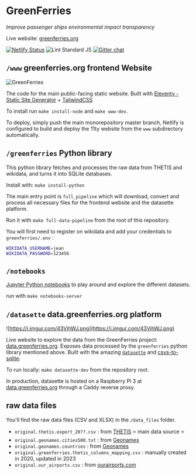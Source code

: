 # GreenFerries

*Improve passenger ships environmental impact transparency*

Live website: [greenferries.org](https://www.greenferries.org)

[![Netlify Status](https://api.netlify.com/api/v1/badges/214d136b-2a50-41c0-b028-643e8352c1b6/deploy-status)](https://app.netlify.com/sites/greenferries/deploys)
![Lint Standard JS](https://github.com/greenferries/greenferries/workflows/Lint%20Standard%20JS/badge.svg)
[![Gitter chat](https://badges.gitter.im/Join%20Chat.svg)](https://gitter.im/greenferries/community)


## `/www` greenferries.org frontend Website

![GreenFerries](https://i.imgur.com/7RVgLVD.jpg)

The code for the main public-facing static website. Built with [Eleventy - Static Site Generator](https://www.11ty.dev/docs/) + [TailwindCSS](https://tailwindcss.com/)

To install run `make install-node` and `make www-dev`.

To deploy, simply push the main monorepository master branch, Netlify is configured to
build and deploy the 11ty website from the `www` subdirectory automatically.


## `/greenferries` Python library

This python library fetches and processes the raw data from THETIS and wikidata, and turns it into SQLite databases.

Install with: `make install-python`

The main entry point is `full_pipeline` which will download, convert and process all necessary files for the frontend website and the datasette platform.

Run it with `make full-data-pipeline` from the root of this repository.

You will first need to register on wikidata and add your credentials to `greenferries/.env` :

```sh
WIKIDATA_USERNAME=jean
WIKIDATA_PASSWORD=123456
```

## `/notebooks`

[Jupyter Python notebooks]((https://jupyter-notebook.readthedocs.io/en/stable/)) to play around and explore the different datasets.

run with `make notebooks-server`


## `/datasette` data.greenferries.org platform

![https://i.imgur.com/43VjhWJ.png](https://i.imgur.com/43VjhWJ.png)

Live website to explore the data from the GreenFerries project: [data.greenferries.org](https://data.greenferries.org). Exposes data processed by the `greenferries` python library mentioned above. Built with the amazing [`datasette`](https://github.com/simonw/datasette) and [csvs-to-sqlite](https://github.com/simonw/csvs-to-sqlite).

To run locally: `make datasette-dev` from the repository root.

In production, datasette is hosted on a Raspberry Pi 3 at [data.greenferries.org](https://data.greenferries.org) through a Caddy reverse proxy.

## raw data files

You'll find the raw data files (CSV and XLSX) in the `/data_files` folder.

- `original.thetis.export_20??.csv` : from [THETIS](https://mrv.emsa.europa.eu/#public/emission-report) ⭐️ main data source ⭐️
- `original.geonames.cities500.txt` : from [Geonames](https://download.geonames.org/export/dump/)
- `original.geonames.countries` : from [Geonames](https://download.geonames.org/export/dump/)
- `original.greenferries.thetis_columns_mapping.csv` : manually created in 2020, updated in 2023
- `original.our_airports.csv` : from [ourairports.com](https://ourairports.com/data/)
